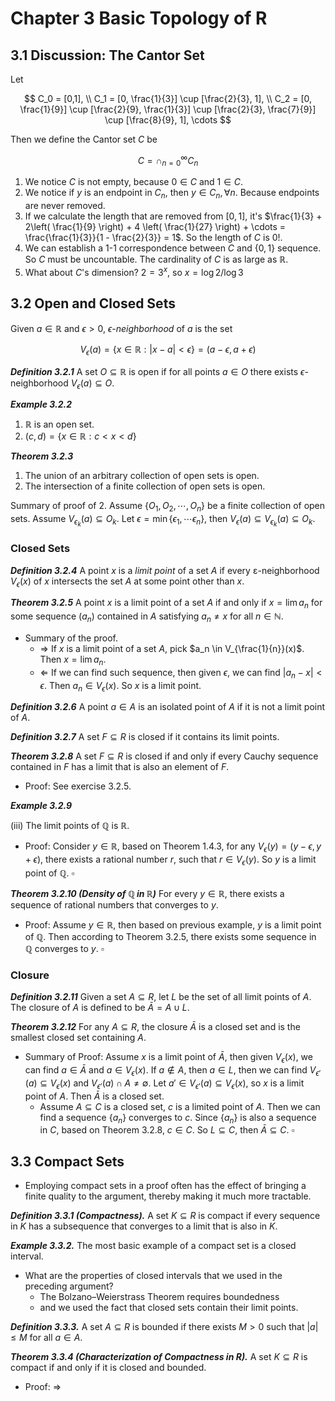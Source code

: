 # Chapter 3 Basic Topology of R

## 3.1 Discussion: The Cantor Set

Let

$$
C_0 = [0,1], \\
C_1 = [0, \frac{1}{3}] \cup [\frac{2}{3}, 1], \\
C_2 = [0, \frac{1}{9}] \cup [\frac{2}{9}, \frac{1}{3}]
      \cup [\frac{2}{3}, \frac{7}{9}]
      \cup [\frac{8}{9}, 1], \cdots 
$$

Then we define the Cantor set $C$ be 

$$
C = \cap_{n=0}^\infty C_n
$$

1. We notice $C$ is not empty, because $0 \in C$ and $1 \in C$.
2. We notice if $y$ is an endpoint in $C_n$, then $y \in C_n, \forall n$. Because endpoints are never removed.
3. If we calculate the length that are removed from $[0,1]$, it's $\frac{1}{3} + 2\left( \frac{1}{9} \right) + 4 \left( \frac{1}{27} \right) + \cdots = \frac{\frac{1}{3}}{1 - \frac{2}{3}} = 1$. So the length of $C$ is 0!.
4. We can establish a 1-1 correspondence between $C$ and $\left\{ 0, 1 \right\}$ sequence. So $C$ must be uncountable. The cardinality of $C$ is as large as $\mathbb{R}$.
5. What about $C$'s dimension? $2 = 3^x$, so $x = \log 2 / \log 3$

## 3.2 Open and Closed Sets

Given $a \in \mathbb{R}$ and $\epsilon > 0$, $\epsilon$-*neighborhood* of $a$ is the set

$$
V_{\epsilon}(a) = \{
x \in \mathbb{R} : |x-a| < \epsilon
\} = (a-\epsilon, a+\epsilon)
$$

***Definition 3.2.1*** A set $O \subseteq \mathbb{R}$ is open if for all points $a \in O$ there exists $\epsilon$-neighborhood $V_{\epsilon}(a) \subseteq O$.

***Example 3.2.2***

1. $\mathbb{R}$ is an open set.
2. $(c,d) = \{x \in \mathbb{R} : c < x < d \}$

***Theorem 3.2.3***

1. The union of an arbitrary collection of open sets is open.
2. The intersection of a finite collection of open sets is open.


Summary of proof of 2. Assume $\left\{ O_1, O_2, \cdots, O_n \right\}$ be a finite collection of open sets. Assume $V_{\epsilon_k} (a) \subseteq O_k$. Let $\epsilon = \min \left\{ \epsilon_1, \cdots \epsilon_n \right\}$, then $V_{\epsilon}(a) \subseteq V_{\epsilon_k}(a) \subseteq O_k$.

### Closed Sets

***Definition 3.2.4*** A point $x$ is a *limit point* of a set $A$ if every ε-neighborhood $V_{\epsilon}(x)$ of $x$ intersects the set $A$ at some point other than $x$.

***Theorem 3.2.5*** A point $x$ is a limit point of a set $A$ if and only if
$x = \lim a_n$ for some sequence $(a_n)$ contained in $A$ satisfying
$a_n \ne x$ for all $n \in \mathbb{N}$.

* Summary of the proof.
    * $\Rightarrow$  If $x$ is a limit point of a set $A$, pick $a_n \in V_{\frac{1}{n}}(x)$. Then $x = \lim a_n$.
    * $\Leftarrow$ If we can find such sequence, then given $\epsilon$, we can find $\left| a_n - x \right| < \epsilon$. Then $a_n \in V_{\epsilon}(x)$. So $x$ is a limit point.


***Definition 3.2.6*** A point $a ∈ A$ is an isolated point of $A$ if it is not a limit point of $A$.

***Definition 3.2.7*** A set $F ⊆ R$ is closed if it contains its limit points.

***Theorem 3.2.8*** A set $F ⊆ R$ is closed if and only if every Cauchy sequence contained in $F$ has a limit that is also an element of $F$.

* Proof: See exercise 3.2.5.

***Example 3.2.9***

(iii) The limit points of $\mathbb{Q}$ is $\mathbb{R}$.

* Proof: Consider $y \in \mathbb{R}$, based on Theorem 1.4.3, for any $V_{\epsilon}(y) = (y - \epsilon, y + \epsilon)$, there exists a rational number $r$, such that $r \in V_{\epsilon}(y)$. So $y$ is a limit point of $\mathbb{Q}$. $\square$

***Theorem 3.2.10 (Density of $\mathbb{Q}$ in $\mathbb{R}$)*** For every $y ∈ \mathbb{R}$, there exists a sequence of rational numbers that converges to $y$.

* Proof: Assume $y \in \mathbb{R}$, then based on previous example, $y$ is a limit point of $\mathbb{Q}$. Then according to Theorem 3.2.5, there exists some sequence in $\mathbb{Q}$ converges to $y$. $\square$

### Closure

***Definition 3.2.11*** Given a set $A ⊆ R$, let $L$ be the set of all limit points of $A$. The closure of $A$ is defined to be $\bar{A} = A ∪ L$.

***Theorem 3.2.12*** For any $A ⊆ R$, the closure $\bar{A}$ is a closed set and is the smallest closed set containing $A$.

* Summary of Proof: Assume $x$ is a limit point of $\bar{A}$, then given $V_{\epsilon}(x)$, we can find $a \in \bar{A}$ and $a \in V_{\epsilon}(x)$. If $a \not\in A$, then $a \in L$, then we can find $V_{\epsilon'}(a) \subseteq V_{\epsilon}(x)$ and $V_{\epsilon'}(a) \cap A \neq \emptyset$. Let $a' \in V_{\epsilon'}(a) \subseteq V_{\epsilon}(x)$, so $x$ is a limit point of $A$. Then $\bar{A}$ is a closed set.
    * Assume $A \subseteq C$ is a closed set, $c$ is a limited point of $A$. Then we can find a sequence $\left\{ a_n \right\}$ converges to $c$. Since $\left\{ a_n \right\}$ is also a sequence in $C$, based on Theorem 3.2.8, $c \in C$. So $L \subseteq C$, then $\bar{A} \subseteq C$. $\square$ 

## 3.3 Compact Sets

* Employing compact sets in a proof often has the effect of bringing a finite quality to the argument, thereby making it much more tractable.

***Definition 3.3.1 (Compactness).*** A set $K \subseteq R$ is compact if every sequence in $K$ has a subsequence that converges to a limit that is also in $K$.

***Example 3.3.2.*** The most basic example of a compact set is a closed interval.

* What are the properties of closed intervals that we used in the preceding argument?
    * The Bolzano–Weierstrass Theorem requires boundedness
    * and we used the fact that closed sets contain their limit points.

***Definition 3.3.3.*** A set $A ⊆ R$ is bounded if there exists $M > 0$ such that $|a|≤M$ for all $a∈A$.

***Theorem 3.3.4 (Characterization of Compactness in R).*** A set $K \subseteq R$ is compact if and only if it is closed and bounded.

* Proof: $\Rightarrow$ 
